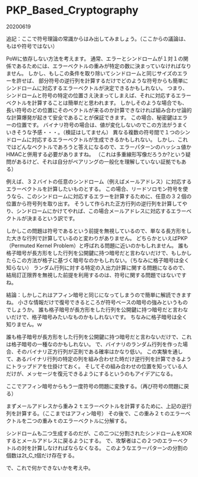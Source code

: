 # PKP_Based_Cryptography

20200619

追記：ここで符号理論の常識からはみ出してみましょう。（ここからの議論は、もはや符号ではない）

PoWに依存しない方法を考えます。
通常、エラーとシンドロームが１対１の関係であるためには、エラーベクトルの重みが特定の数に決まっていなければなりません。
しかし、もしこの条件を取り除いてシンドロームと同じサイズのエラーを許せば、
部分符号の逆行列を計算するだけでどのような符号からも簡単にシンドロームに対応するエラーベクトルが決定できるかもしれない。
つまり、シンドロームと符号の特定の位置さえ決まってしまえば、それに対応するエラーベクトルを計算することは簡単だと思われます。
しかしそのような場合でも、長い符号のどの位置にそのベクトルが来るのか計算できなければ組み合わせ論的な計算爆発が起きて安全であることが保証できます。
この場合、秘密鍵はエラーの位置です。
バイナリ符号の場合は、値が変化しないのでこの方法がうまくいきそうな予感・・・。（検証はしてません）
異なる複数の符号間で１つのシンドロームに対応するエラーベクトルが生成できるかもしれない。
しかし、これではどんなベクトルであろうと答えになるので、エラーパターンのハッシュ値かHMACと併用する必要がありますね。
（これは多重線形写像だろうか?という疑問があるけど、それは自分がペアリングの一般化を理解していない証拠でもある）

例えば、３２バイトの任意のシンドローム（例えばメールアドレス）に対応するエラーベクトルを計算したいものとする。
この場合、リードソロモン符号を使うなら、このシンドロームに対応するエラーを計算するために、任意の３２個の位置から符号列を取り出す。
そうして作られた正方行列の逆行列を計算してやり、シンドロームにかけてやれば、この場合メールアドレスに対応するエラーベクトルが決まるという訳です。

しかしこの問題は符号であるという前提を無視しているので、単なる長方形をした大きな行列で計算しているのと変わりがありません。
どちらかといえばPKP（Permuted Kernel Problem）と呼ばれる問題に近いのかもしれません。
誰も格子暗号が長方形をした行列を公開鍵に持つ暗号だと言わないだけで、もしかしたらこの方法が格子に基づく暗号なのかもしれない。（ちなみに格子暗号は全く知らない）
ランダム行列に対する特定の入出力計算に関する問題になるので、結局訂正限界を無視した前提を利用するのは、符号に関する問題ではないですね。

結論：しかしこれはアフィン暗号と同じになってしまうので簡単に解読できますね。
小さな情報だけで復号できるところが符号ベースの暗号の強みというものでしょうか。
誰も格子暗号が長方形をした行列を公開鍵に持つ暗号だと言わないだけで、格子暗号みたいなものかもしれないです。
ちなみに格子暗号は全く知りません。ｗ

誰も格子暗号が長方形をした行列を公開鍵に持つ暗号だと言わないだけで、これは格子暗号の一種なのかもしれない。
で、バイナリのランダム行列を作った場合、そのバイナリ正方行列が正則である確率はかなり低い。
この実験を通して、あるバイナリ行列の特定の列を組み合わせた時だけ逆行列を計算できるようにトラップドアを仕掛けておく。
そしてその組み合わせの位置を知っている人だけが、メッセージを復元できるようにするというのもアイデアになる。


ここでアフィン暗号からもう一度符号の問題に変換する。（再び符号の問題に戻る）

まずメールアドレスから重み２ｔエラーベクトルを計算するために、上記の逆行列を計算する。（ここまではアフィン暗号）
その後で、この重み２ｔのエラーベクトルを二つの重みｔのエラーベクトルに分解する。

シンドロームも二つ生成するのだが、この二つに分割されたシンドロームをXORするとメールアドレスに戻るようにする。
で、攻撃者はこの２つのエラーベクトルの対を計算しなければならなくなる。
このようなエラーパターンの分割の個数は2t_C_t個だけ存在する。

で、これで何かできないかを考え中。

